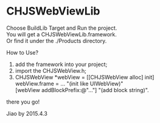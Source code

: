 # CHJSWebViewLib

Choose BuildLib Target and Run the project.<br>
You will get a CHJSWebViewLib.framework.<br>
Or find it under the ./Products directory.<br>

How to Use?<br>

1.  add the framework into your project;<br>
2.  import the CHJSWebView.h;<br>
3.  CHJSWebView *webView = [[CHJSWebView alloc] init]<br>
    webView.frame = ... "(init like UIWebView)"<br>
    [webView addBlockPrefix:@"..."] "(add block string)".<br>
    
there you go!

Jiao by 2015.4.3
